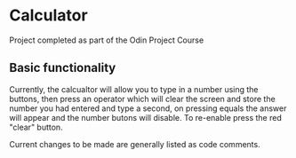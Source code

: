 <h1>Calculator</h1>
<p>Project completed as part of the Odin Project Course</p>
<h2>Basic functionality</h2>
<p>Currently, the calcualtor will allow you to type in a number using the buttons, then press an operator which will clear the screen and store the number you had entered and type a second, on pressing equals the answer will appear and the number butons will disable. To re-enable press the red "clear" button.</p>
<p>Current changes to be made are generally listed as code comments.</p>
